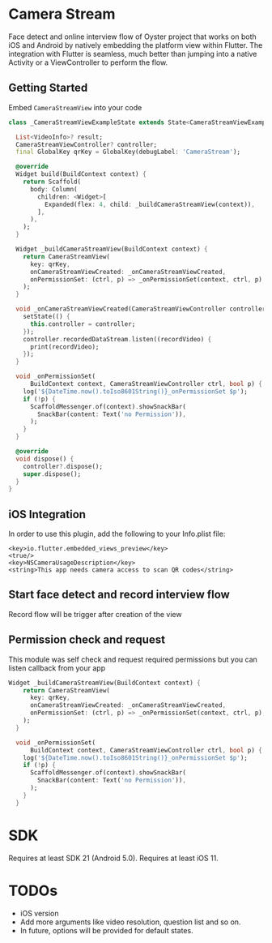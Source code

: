 # Camera Stream

Face detect and online interview flow of Oyster project that works on both iOS and Android by natively embedding the platform view within Flutter. The integration with Flutter is seamless, much better than jumping into a native Activity or a ViewController to perform the flow.

## Getting Started

Embed ```CameraStreamView``` into your code 

```dart
class _CameraStreamViewExampleState extends State<CameraStreamViewExample> {

  List<VideoInfo>? result;
  CameraStreamViewController? controller;
  final GlobalKey qrKey = GlobalKey(debugLabel: 'CameraStream');

  @override
  Widget build(BuildContext context) {
    return Scaffold(
      body: Column(
        children: <Widget>[
          Expanded(flex: 4, child: _buildCameraStreamView(context)),
        ],
      ),
    );
  }

  Widget _buildCameraStreamView(BuildContext context) {
    return CameraStreamView(
      key: qrKey,
      onCameraStreamViewCreated: _onCameraStreamViewCreated,
      onPermissionSet: (ctrl, p) => _onPermissionSet(context, ctrl, p),
    );
  }

  void _onCameraStreamViewCreated(CameraStreamViewController controller) {
    setState(() {
      this.controller = controller;
    });
    controller.recordedDataStream.listen((recordVideo) {
      print(recordVideo);
    });
  }

  void _onPermissionSet(
      BuildContext context, CameraStreamViewController ctrl, bool p) {
    log('${DateTime.now().toIso8601String()}_onPermissionSet $p');
    if (!p) {
      ScaffoldMessenger.of(context).showSnackBar(
        SnackBar(content: Text('no Permission')),
      );
    }
  }

  @override
  void dispose() {
    controller?.dispose();
    super.dispose();
  }
}
```

## iOS Integration
In order to use this plugin, add the following to your Info.plist file:
```
<key>io.flutter.embedded_views_preview</key>
<true/>
<key>NSCameraUsageDescription</key>
<string>This app needs camera access to scan QR codes</string>
```

## Start face detect and record interview flow

Record flow will be trigger after creation of the view

## Permission check and request

This module was self check and request required permissions but you can listen callback from your app

```dart
Widget _buildCameraStreamView(BuildContext context) {
    return CameraStreamView(
      key: qrKey,
      onCameraStreamViewCreated: _onCameraStreamViewCreated,
      onPermissionSet: (ctrl, p) => _onPermissionSet(context, ctrl, p),
    );
  }

  void _onPermissionSet(
      BuildContext context, CameraStreamViewController ctrl, bool p) {
    log('${DateTime.now().toIso8601String()}_onPermissionSet $p');
    if (!p) {
      ScaffoldMessenger.of(context).showSnackBar(
        SnackBar(content: Text('no Permission')),
      );
    }
  }
```

# SDK
Requires at least SDK 21 (Android 5.0).
Requires at least iOS 11.

# TODOs
* iOS version
* Add more arguments like video resolution, question list and so on.
* In future, options will be provided for default states.
